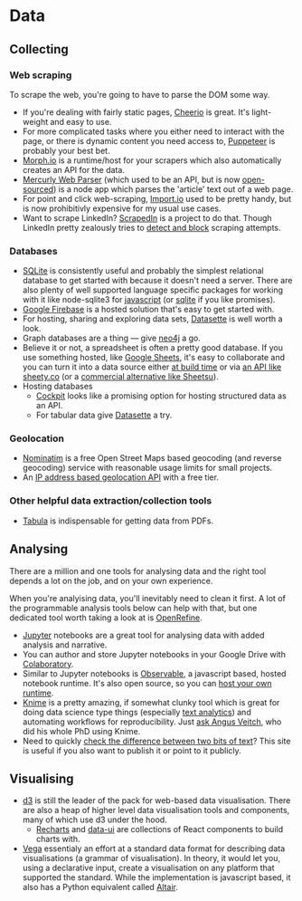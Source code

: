 # Data

## Collecting

### Web scraping

To scrape the web, you're going to have to parse the DOM some way.

* If you're dealing with fairly static pages, [Cheerio](https://cheerio.js.org/) is great. It's light-weight and easy to use.
* For more complicated tasks where you either need to interact with the page, or there is dynamic content you need access to, [Puppeteer](https://pptr.dev/) is probably your best bet.
* [Morph.io](https://morph.io/) is a runtime/host for your scrapers which also automatically creates an API for the data.
* [Mercurly Web Parser](https://github.com/postlight/mercury-parser) \(which used to be an API, but is now [open-sourced](https://postlight.com/trackchanges/mercury-goes-open-source)\) is a node app which parses the 'article' text out of a web page.
* For point and click web-scraping, [Import.io](https://www.import.io/) used to be pretty handy, but is now prohibitivly expensive for my usual use cases.
* Want to scrape LinkedIn? [ScrapedIn](https://github.com/linkedtales/scrapedin) is a project to do that. Though LinkedIn pretty zealously tries to [detect and block](https://github.com/dandrews/nefarious-linkedin) scraping attempts.

### Databases

* [SQLite](https://sqlite.org/) is consistently useful and probably the simplest relational database to get started with because it doesn't need a server. There are also plenty of well supported language specific packages for working with it like node-sqlite3 for [javascript](https://github.com/mapbox/node-sqlite3) \(or [sqlite](https://www.npmjs.com/package/sqlite) if you like promises\).
* [Google Firebase](https://firebase.google.com/) is a hosted solution that's easy to get started with.
* For hosting, sharing and exploring data sets, [Datasette](https://datasette.readthedocs.io/en/stable/) is well worth a look.
* Graph databases are a thing — give [neo4j](https://neo4j.com/) a go.
* Believe it or not, a spreadsheet is often a pretty good database. If you use something hosted, like [Google Sheets](https://docs.google.com/spreadsheets/), it's easy to collaborate and you can turn it into a data source either [at build time](https://developers.google.com/sheets/api/quickstart/nodejs) or via [an API like sheety.co](https://sheety.co/) \(or a [commercial alternative like Sheetsu](https://sheetsu.com/)\).
* Hosting databases
  * [Cockpit](https://getcockpit.com/) looks like a promising option for hosting structured data as an API.
  * For tabular data give [Datasette](https://datasette.readthedocs.io/en/stable/#) a try.

### Geolocation

* [Nominatim](https://operations.osmfoundation.org/policies/nominatim/) is a free Open Street Maps based geocoding \(and reverse geocoding\) service with reasonable usage limits for small projects.
* An [IP address based geolocation API](https://ipgeolocation.io/pricing) with a free tier.

### Other helpful data extraction/collection tools

* [Tabula](https://tabula.technology/) is indispensable for getting data from PDFs.

## Analysing

There are a million and one tools for analysing data and the right tool depends a lot on the job, and on your own experience.

When you're analyising data, you'll inevitably need to clean it first. A lot of the programmable analysis tools below can help with that, but one dedicated tool worth taking a look at is [OpenRefine](http://openrefine.org/).

* [Jupyter](https://jupyter.org/) notebooks are a great tool for analysing data with added analysis and narrative.
* You can author and store Jupyter notebooks in your Google Drive with [Colaboratory](https://colab.research.google.com/).
* Similar to Jupyter notebooks is [Observable](https://beta.observablehq.com/), a javascript based, hosted notebook runtime. It's also open source, so you can [host your own runtime](https://www.npmjs.com/package/@observablehq/runtime).
* [Knime](https://www.knime.com/) is a pretty amazing, if somewhat clunky tool which is great for doing data science type things \(especially [text analytics](https://www.knime.com/knime-text-processing)\) and automating workflows for reproducibility. Just [ask Angus Veitch](https://twitter.com/AngusVeitch/status/1093658731202543616), who did his whole PhD using Knime.
* Need to quickly [check the difference between two bits of text](https://www.diffchecker.com/)? This site is useful if you also want to publish it or point to it publicly.

## Visualising

* [d3](https://d3js.org/) is still the leader of the pack for web-based data visualisation. There are also a heap of higher level data visualisation tools and components, many of which use d3 under the hood.
  * [Recharts](http://recharts.org/) and [data-ui](https://williaster.github.io/data-ui/) are collections of React components to build charts with.
* [Vega](https://vega.github.io/vega/) essentialy an effort at a standard data format for describing data visualisations \(a grammar of visualisation\). In theory, it would let you, using a declarative input, create a visualisation on any platform that supported the standard. While the implementation is javascript based, it also has a Python equivalent called [Altair](https://altair-viz.github.io/).

